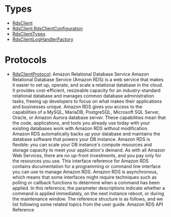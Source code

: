 # Types

  - [RdsClient](/aws-sdk-swift/reference/0.x/AWSRDS/RdsClient)
  - [RdsClient.RdsClientConfiguration](/aws-sdk-swift/reference/0.x/AWSRDS/RdsClient_RdsClientConfiguration)
  - [RdsClientTypes](/aws-sdk-swift/reference/0.x/AWSRDS/RdsClientTypes)
  - [RdsClientLogHandlerFactory](/aws-sdk-swift/reference/0.x/AWSRDS/RdsClientLogHandlerFactory)

# Protocols

  - [RdsClientProtocol](/aws-sdk-swift/reference/0.x/AWSRDS/RdsClientProtocol):
    Amazon Relational Database Service Amazon Relational Database Service (Amazon RDS) is a web service that makes it easier to set up, operate, and scale a relational database in the cloud. It provides cost-efficient, resizeable capacity for an industry-standard relational database and manages common database administration tasks, freeing up developers to focus on what makes their applications and businesses unique. Amazon RDS gives you access to the capabilities of a MySQL, MariaDB, PostgreSQL, Microsoft SQL Server, Oracle, or Amazon Aurora database server. These capabilities mean that the code, applications, and tools you already use today with your existing databases work with Amazon RDS without modification. Amazon RDS automatically backs up your database and maintains the database software that powers your DB instance. Amazon RDS is flexible: you can scale your DB instance's compute resources and storage capacity to meet your application's demand. As with all Amazon Web Services, there are no up-front investments, and you pay only for the resources you use. This interface reference for Amazon RDS contains documentation for a programming or command line interface you can use to manage Amazon RDS. Amazon RDS is asynchronous, which means that some interfaces might require techniques such as polling or callback functions to determine when a command has been applied. In this reference, the parameter descriptions indicate whether a command is applied immediately, on the next instance reboot, or during the maintenance window. The reference structure is as follows, and we list following some related topics from the user guide. Amazon RDS API Reference
